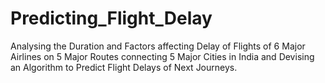 # Predicting_Flight_Delay
Analysing the Duration and Factors affecting Delay of Flights of 6 Major Airlines on 5 Major Routes connecting 5 Major Cities in India and Devising an Algorithm to Predict Flight Delays of Next Journeys.
